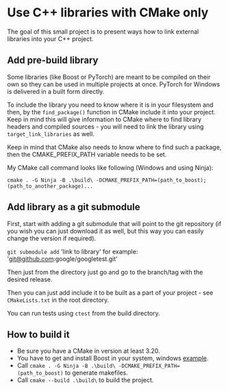 # Use C++ libraries with CMake only

The goal of this small project is to present ways how to link external libraries into your C++ project.

## Add pre-build library

Some libraries (like Boost or PyTorch) are meant to be compiled on their own so they can be used in multiple projects at once. PyTorch for Windows is delivered in a built form directly.

To include the library you need to know where it is in your filesystem and then, by the `find_package()` function in CMake include it into your project. Keep in mind this will give information to CMake where to find library headers and compiled sources - you will need to link the library using `target_link_libraries` as well.

Keep in mind that CMake also needs to know where to find such a package, then the CMAKE_PREFIX_PATH variable needs to be set.

My CMake call command looks like following (Windows and using Ninja):

```cmake . -G Ninja -B .\build\ -DCMAKE_PREFIX_PATH=(path_to_boost);(path_to_another_package)...```

## Add library as a git submodule

First, start with adding a git submodule that will point to the git repository (if you wish you can just download it as well, but this way you can easily change the version if required).

`git submodule add` 'link to library' for example: 'git@github.com:google/googletest.git'

Then just from the directory just go and go to the branch/tag with the desired release.

Then you can just add include it to be built as a part of your project - see `CMakeLists.txt` in the root directory.

You can run tests using `ctest` from the build directory.


## How to build it

* Be sure you have a CMake in version at least 3.20.
* You have to get and install Boost in your system, windows [example](https://www.boost.org/doc/libs/1_55_0/more/getting_started/windows.html).
* Call `cmake . -G Ninja -B .\build\ -DCMAKE_PREFIX_PATH=(path_to_boost)` to generate makefiles.
* Call `cmake --build .\build\` to build the project.